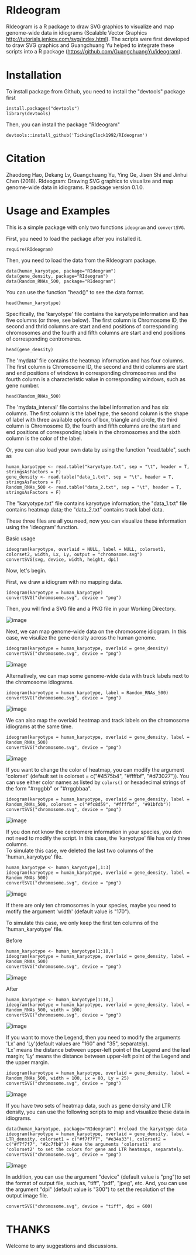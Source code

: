 # RIdeogram

RIdeogram is a R package to draw SVG graphics to visualize and map genome-wide data in idiograms (Scalable Vector Graphics http://tutorials.jenkov.com/svg/index.html). The scripts were first developed to draw SVG graphics and Guangchuang Yu helped to integrate these scripts into a R package (https://github.com/GuangchuangYu/ideogram).

# Installation

To install package from Github, you need to install the "devtools" package first<br>
```
install.packages("devtools")
library(devtools)
```
Then, you can install the package "RIdeogram"<br>
```
devtools::install_github('TickingClock1992/RIdeogram')
```

# Citation


Zhaodong Hao, Dekang Lv, Guangchuang Yu, Ying Ge, Jisen Shi and Jinhui
Chen (2018). RIdeogram: Drawing SVG graphics to visualize and map
genome-wide data in idiograms. R package version 0.1.0.

# Usage and Examples

This is a simple package with only two functions `ideogram` and `convertSVG`.

First, you need to load the package after you installed it.

```
require(RIdeogram)
```
Then, you need to load the data from the RIdeogram package.
```
data(human_karyotype, package="RIdeogram")
data(gene_density, package="RIdeogram")
data(Random_RNAs_500, package="RIdeogram")
```
You can use the function "head()" to see the data format.
```
head(human_karyotype)
```
Specifically, the 'karyotype' file contains the karyotype information and has five columns (or three, see below). The first column is Chromosome ID, the second and thrid columns are start and end positions of corresponding chromosomes and the fourth and fifth columns are start and end positions of corresponding centromeres.


```
head(gene_density)
```
The 'mydata' file contains the heatmap information and has four columns. The first column is Chromosome ID, the second and thrid columns are start and end positions of windows in corresponding chromosomes and the fourth column is a characteristic value in corresponding windows, such as gene number.


```
head(Random_RNAs_500)
```
The 'mydata_interval' file contains the label information and has six columns. The first column is the label type, the second column is the shape of label with three available options of box, triangle and circle, the third column is Chromosome ID, the fourth and fifth columns are the start and end positions of corresponding labels in the chromosomes and the sixth column is the color of the label.

Or, you can also load your own data by using the function "read.table", such as
```
human_karyotype <- read.table("karyotype.txt", sep = "\t", header = T, stringsAsFactors = F)
gene_density <- read.table("data_1.txt", sep = "\t", header = T, stringsAsFactors = F)
Random_RNAs_500 <- read.table("data_2.txt", sep = "\t", header = T, stringsAsFactors = F)
```
The "karyotype.txt" file contains karyotype information; the "data_1.txt" file contains heatmap data; the "data_2.txt" contains track label data.

These three files are all you need, now you can visualize these information using the 'ideogram' function.

Basic usage
```
ideogram(karyotype, overlaid = NULL, label = NULL, colorset1, colorset2, width, Lx, Ly, output = "chromosome.svg")
convertSVG(svg, device, width, height, dpi)
```

Now, let's begin.

First, we draw a idiogram with no mapping data.
```
ideogram(karyotype = human_karyotype)
convertSVG("chromosome.svg", device = "png")
```
Then, you will find a SVG file and a PNG file in your Working Directory.

![image](https://github.com/TickingClock1992/RIdeogram/blob/master/image/example1.png)

Next, we can map genome-wide data on the chromosome idiogram. In this case, we visulize the gene density across the human genome.
```
ideogram(karyotype = human_karyotype, overlaid = gene_density)
convertSVG("chromosome.svg", device = "png")
```

![image](https://github.com/TickingClock1992/RIdeogram/blob/master/image/example2.png)

Alternatively, we can map some genome-wide data with track labels next to the chromosome idiograms.
```
ideogram(karyotype = human_karyotype, label = Random_RNAs_500)
convertSVG("chromosome.svg", device = "png")
```

![image](https://github.com/TickingClock1992/RIdeogram/blob/master/image/example3.png)

We can also map the overlaid heatmap and track labels on the chromosome idiograms at the same time.
```
ideogram(karyotype = human_karyotype, overlaid = gene_density, label = Random_RNAs_500)
convertSVG("chromosome.svg", device = "png")
```

![image](https://github.com/TickingClock1992/RIdeogram/blob/master/image/example4.png)

If you want to change the color of heatmap, you can modify the argument 'colorset' (default set is colorset = c("#4575b4", "#ffffbf", "#d73027")). You can use either color names as listed by `colors()` or hexadecimal strings of the form "#rrggbb" or "#rrggbbaa".

```
ideogram(karyotype = human_karyotype, overlaid = gene_density, label = Random_RNAs_500, colorset = c("#fc8d59", "#ffffbf", "#91bfdb"))
convertSVG("chromosome.svg", device = "png")
```

![image](https://github.com/TickingClock1992/RIdeogram/blob/master/image/example5.png)

If you don not know the centromere information in your species, you don not need to modify the script. In this case, the 'karyotype' file has only three columns.<br>
To simulate this case, we deleted the last two columns of the 'human_karyotype' file.
```
human_karyotype <- human_karyotype[,1:3]
ideogram(karyotype = human_karyotype, overlaid = gene_density, label = Random_RNAs_500)
convertSVG("chromosome.svg", device = "png")
```
![image](https://github.com/TickingClock1992/RIdeogram/blob/master/image/example6.png)

If there are only ten chromosomes in your species, maybe you need to motify the argument 'width' (default value is "170").

To simulate this case, we only keep the first ten columns of the 'human_karyotype' file.

Before
```
human_karyotype <- human_karyotype[1:10,]
ideogram(karyotype = human_karyotype, overlaid = gene_density, label = Random_RNAs_500)
convertSVG("chromosome.svg", device = "png")
```

![image](https://github.com/TickingClock1992/RIdeogram/blob/master/image/example7.png)

After
```
human_karyotype <- human_karyotype[1:10,]
ideogram(karyotype = human_karyotype, overlaid = gene_density, label = Random_RNAs_500, width = 100)
convertSVG("chromosome.svg", device = "png")
```

![image](https://github.com/TickingClock1992/RIdeogram/blob/master/image/example8.png)

If you want to move the Legend, then you need to modify the arguments 'Lx' and 'Ly'(default values are "160" and "35", separately).<br>
'Lx' means the distance between upper-left point of the Legend and the leaf margin; 'Ly' means the distance between upper-left point of the Legend and the upper margin.

```
ideogram(karyotype = human_karyotype, overlaid = gene_density, label = Random_RNAs_500, width = 100, Lx = 80, Ly = 25)
convertSVG("chromosome.svg", device = "png")
```

![image](https://github.com/TickingClock1992/RIdeogram/blob/master/image/example9.png)

If you have two sets of heatmap data, such as gene density and LTR density, you can use the following scripts to map and visualize these data in idiograms.
```
data(human_karyotype, package="RIdeogram") #reload the karyotype data
ideogram(karyotype = human_karyotype, overlaid = gene_density, label = LTR_density, colorset1 = c("#f7f7f7", "#e34a33"), colorset2 = c("#f7f7f7", "#2c7fb8")) #use the arguments 'colorset1' and 'colorset2' to set the colors for gene and LTR heatmaps, separately.
convertSVG("chromosome.svg", device = "png")
```

![image](https://github.com/TickingClock1992/RIdeogram/blob/master/image/example10.png)

In addition, you can use the argument "device" (default value is "png")to set the format of output file, such as, "tiff", "pdf", "jpeg", etc. And, you can use the argument "dpi" (default value is "300") to set the resolution of the output image file.
```
convertSVG("chromosome.svg", device = "tiff", dpi = 600)
```
# THANKS
Welcome to any suggestions and discussions.
